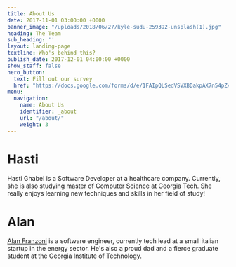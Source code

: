 ```yaml
---
title: About Us
date: 2017-11-01 03:00:00 +0000
banner_image: "/uploads/2018/06/27/kyle-sudu-259392-unsplash(1).jpg"
heading: The Team
sub_heading: ''
layout: landing-page
textline: Who's behind this?
publish_date: 2017-12-01 04:00:00 +0000
show_staff: false
hero_button:
  text: Fill out our survey
  href: "https://docs.google.com/forms/d/e/1FAIpQLSedVSVXBDakpAX7n54pZv7BBzj47tTLNg_I02Yp1fUlTxr9yw/viewform?usp=sf_link"
menu:
  navigation:
    name: About Us
    identifier: _about
    url: "/about/"
    weight: 3
---
```

# Hasti
Hasti Ghabel is a Software Developer at a healthcare company. Currently, she is also studying master of Computer Science at Georgia Tech. She really enjoys learning new techniques and skills in her field of study!

# Alan
[Alan Franzoni](https://www.linkedin.com/in/alanfranzoni/) is a software engineer, currently tech lead at a small italian startup in the energy sector. He's also a proud dad and a fierce graduate student at the Georgia Institute of Technology.
